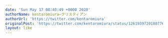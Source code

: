 ```yaml
---
date: 'Sun May 17 08:40:49 +0000 2020'
authorName: kentaromiura―クリスティアン
authorUrl: 'https://twitter.com/kentaromiura'
originalPost: 'https://twitter.com/kentaromiura/status/1261939720180776963'
layout: like
---
```

